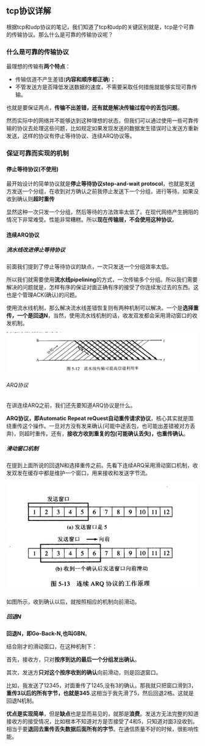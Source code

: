 ## tcp协议详解
根据tcp和udp协议的笔记，我们知道了tcp和udp的关键区别就是，tcp是个可靠的传输协议。那么什么是可靠的传输协议呢？

### 什么是可靠的传输协议
最理想的传输有**两个特点**：
 - 传输信道不产生差错(**内容和顺序都正确**)；
 - 不管发送方是否降低发送数据的速度，不需要采取任何措施就能够实现可靠传输。

也就是要保证两点，**传输不出差错，还有就是解决传输过程中的丢包问题**。

然而实际中的网络并不能够达到这种理想的状态，但我们可以通过使用一些可靠传输的协议去处理这些问题，比如规定如果发现发送的数据发生错误时让发送方重新发送，这样的协议有停止等待协议、连续ARQ协议等。

### 保证可靠而实现的机制

#### 停止等待协议(不使用)

最开始设计的简单协议就是**停止等待协议stop-and-wait protocol**，也就是发送方发送一个分组，在收到对方确认之前我停止发送下一个分组，进行等待。如果没收到确认则**超时重传**

显然这种一次只发一个分组，然后等待的方法效率太低了。在现代网络产生拥阻的情况下非常难受。性能非常糟糕。所以**现在传输层，不会使用这种协议**。

#### 连续ARQ协议

##### 流水线改进停止等待协议

前面我们提到了停止等待协议的缺点，一次只发送一个分组效率太低。

所以我们就需要使用**流水线pipelining**的方式，一次传输多个分组。所以我们需要解决的问题就是，怎样有序的保证对面正确有序的接受了你连续发过去的东西。这也是个管理ACK(确认)的问题。

使用流水线机制，那么解决流水线差错恢复则有两种机制可以解决。一个是**选择重传，一个是回退N**，当然，使用流水线机制的话，收发双发都会采用滑动窗口的收发机制。

![](image/tcp1.jpg)

###### ARQ协议
在讲连续ARQ之前，我们还先要知道ARQ协议是什么。

**ARQ协议，即Automatic Repeat reQuest自动重传请求协议**，核心其实就是围绕重传这个操作。一旦对方没有发来确认(可能中途丢包，也可能出差错被对方丢弃)，则超时重传。还有，**接收方收到重复的包(可能确认丢失)，也重传确认**。

##### 滑动窗口机制
在提到上面所说的回退N和选择重传之前。先看下连续ARQ采用滑动窗口机制，收发双发在缓存中都是维护一个窗口，用来接收和发送字节流。

![](image/tcp2.jpg)

如图所示，收到确认以后，就按照相应的机制向前滑动。

##### 回退N
**回退N，即Go-Back-N,也叫GBN**。

结合刚才的滑动窗口，在这种机制下：

首先，接收方，只对**按序到达的最后一个分组发出确认**。

其次，发送方**只对这个按序收到的确认**向前滑动，则是回退窗口。

比如，我发送了12345，对面重传了1245,没有3的确认。那我就只把窗口滑到3，**重传3以后的所有字节，也就是345**.这相当于我先滑了5，然后回退2格。这就是回退N机制。

**优点是实现简单**，但是**缺点**也是显而易见的，就那是**浪费**。发送方无法完整的知道接收方的接受情况，比如根本不知道对方是否接受了4和5，只知道对面3没收到。相当于要**退回去重传丢失数据后面所有的字节**。在通信质量不好的时候，很影响性能。
